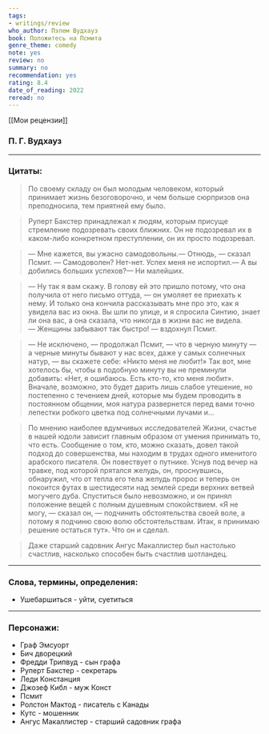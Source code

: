 ```yaml
---
tags: 
- writings/review
who_author: Пэлем Вудхауз
book: Положитесь на Псмита
genre_theme: comedy
note: yes
review: no
summary: no
recommendation: yes
rating: 8.4
date_of_reading: 2022
reread: no
---
```

[[Мои рецензии]]
### **П. Г. Вудхауз**
---

### **Цитаты:**

> По своему складу он был молодым человеком, который принимает жизнь безоговорочно, и чем больше сюрпризов она преподносила, тем приятней ему было.

> Руперт Бакстер принадлежал к людям, которым присуще стремление подозревать своих ближних. Он не подозревал их в каком-либо конкретном преступлении, он их просто подозревал.

> — Мне кажется, вы ужасно самодовольны.— Отнюдь, — сказал Псмит. — Самодоволен? Нет-нет. Успех меня не испортил.— А вы добились больших успехов?— Ни малейших.

> — Ну так я вам скажу. В голову ей это пришло потому, что она получила от него письмо оттуда, — он умоляет ее приехать к нему. И только она кончила рассказывать мне про это, как я увидела вас из окна. Вы шли по улице, и я спросила Синтию, знает ли она вас, а она сказала, что никогда в жизни вас не видела.— Женщины забывают так быстро! — вздохнул Псмит.

> — Не исключено, — продолжал Псмит, — что в черную минуту — а черные минуты бывают у нас всех, даже у самых солнечных натур, — вы скажете себе: «Никто меня не любит!» Так вот, мне хотелось бы, чтобы в подобную минуту вы не преминули добавить: «Нет, я ошибаюсь. Есть кто-то, кто меня любит». Вначале, возможно, это будет дарить лишь слабое утешение, но постепенно с течением дней, которые мы будем проводить в постоянном общении, моя натура развернется перед вами точно лепестки робкого цветка под солнечными лучами и…

> По мнению наиболее вдумчивых исследователей Жизни, счастье в нашей юдоли зависит главным образом от умения принимать то, что есть. Сообщение о том, кто, можно сказать, довел такой подход до совершенства, мы находим в трудах одного именитого арабского писателя. Он повествует о путнике. Уснув под вечер на травке, под которой прятался желудь, он, проснувшись, обнаружил, что от тепла его тела желудь пророс и теперь он покоится футах в шестидесяти над землей среди верхних ветвей могучего дуба. Спуститься было невозможно, и он принял положение вещей с полным душевным спокойствием. «Я не могу, — сказал он, — подчинить обстоятельства своей воле, а потому я подчиню свою волю обстоятельствам. Итак, я принимаю решение остаться тут». Что он и сделал.

> Даже старший садовник Ангус Макаллистер был настолько счастлив, насколько способен быть счастлив шотландец.
---
### Слова, термины, определения:
- Ушебаршиться - уйти, суетиться
---
### Персонажи:
- Граф Эмсуорт
- Бич дворецкий
- Фредди Трипвуд - сын графа
- Руперт Бакстер - секретарь
- Леди Констанция
- Джозеф Кибл - муж Конст
- Псмит
- Ролстон Мактод - писатель с Канады
- Кутс - мошенник
- Ангус Макаллистер - старший садовник графа